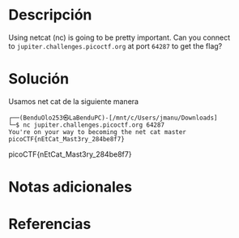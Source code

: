 # Descripción
Using netcat (nc) is going to be pretty important. Can you connect to `jupiter.challenges.picoctf.org` at port `64287` to get the flag?

# Solución 
Usamos net cat de la siguiente manera 
``` 
┌──(BenduOlo253㉿LaBenduPC)-[/mnt/c/Users/jmanu/Downloads]
└─$ nc jupiter.challenges.picoctf.org 64287
You're on your way to becoming the net cat master
picoCTF{nEtCat_Mast3ry_284be8f7}
```
picoCTF{nEtCat_Mast3ry_284be8f7}
# Notas adicionales 

# Referencias